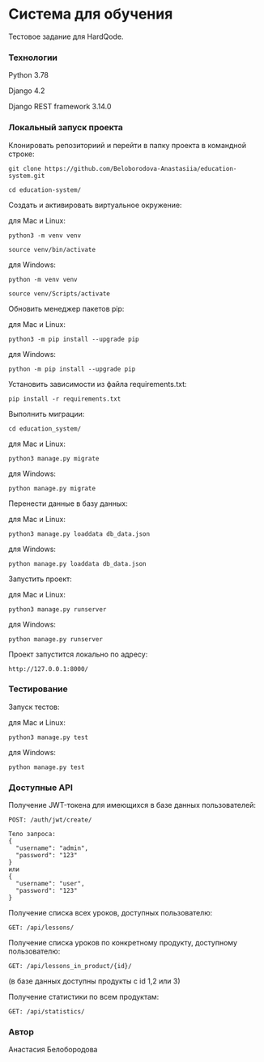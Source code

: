 # Система для обучения

Тестовое задание для HardQode.

### Технологии

Python 3.78

Django 4.2

Django REST framework 3.14.0

### Локальный запуск проекта

Клонировать репозиториий и перейти в папку проекта в командной строке:
```
git clone https://github.com/Beloborodova-Anastasiia/education-system.git
```

```
cd education-system/
```

Создать и активировать виртуальное окружение:


для Mac и Linux:
```
python3 -m venv venv
```
```
source venv/bin/activate
```

для Windows:
```
python -m venv venv
```
```
source venv/Scripts/activate 
```

Обновить менеджер пакетов pip:

для Mac и Linux:
```
python3 -m pip install --upgrade pip
```
для Windows:
```
python -m pip install --upgrade pip
```

Установить зависимости из файла requirements.txt:
```
pip install -r requirements.txt
```

Выполнить миграции:

```
cd education_system/

```

для Mac и Linux:
```
python3 manage.py migrate
```

для Windows:
```
python manage.py migrate
```

Перенести данные в базу данных:

для Mac и Linux:
```
python3 manage.py loaddata db_data.json
```

для Windows:
```
python manage.py loaddata db_data.json
```

Запустить проект:


для Mac и Linux:
```
python3 manage.py runserver
```

для Windows:
```
python manage.py runserver
```
Проект запустится локально по адресу:

```
http://127.0.0.1:8000/
```


### Тестирование

Запуск тестов:

для Mac и Linux:
```
python3 manage.py test
```

для Windows:
```
python manage.py test
```

### Доступные API

Получение JWT-токена для имеющихся в базе данных пользователей:

```
POST: /auth/jwt/create/
```
```
Тело запроса:
{
  "username": "admin",
  "password": "123"
}
или
{
  "username": "user",
  "password": "123"
}
```

Получение списка всех уроков, доступных пользователю:

```
GET: /api/lessons/
```

Получение списка уроков по конкретному продукту, доступному пользователю:

```
GET: /api/lessons_in_product/{id}/
```
(в базе данных доступны продукты с id 1,2 или 3)

Получение статистики по всем продуктам:

```
GET: /api/statistics/
```

### Автор

Анастасия Белобородова 

